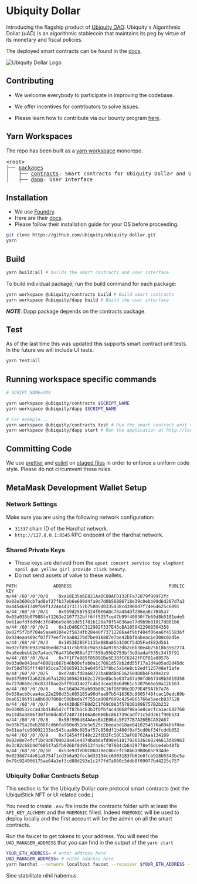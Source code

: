# Ubiquity Dollar

Introducing the flagship product of [Ubiquity DAO](https://ubq.fi/). Ubiquity's Algorithmic Dollar (uAD) is an algorithmic stablecoin that maintains its peg by virtue of its monetary and fiscal policies.

The deployed smart contracts can be found in the [docs](https://dao.ubq.fi/smart-contracts).

![Ubiquity Dollar Logo](https://user-images.githubusercontent.com/4975670/153777249-527395c0-0c52-4731-8b0a-77b7885fafda.png)

## Contributing

- We welcome everybody to participate in improving the codebase.

- We offer incentives for contributors to solve issues.

- Please learn how to contribute via our bounty program [here](https://github.com/ubiquity/ubiquity-dollar/wiki/Bounty-Rules/).

## Yarn Workspaces

The repo has been built as a [yarn workspace](https://yarnpkg.com/features/workspaces) monorepo.

<pre>
&lt;root&gt;
├── <a href="https://github.com/ubiquity/ubiquity-dollar/tree/development/packages">packages</a>
│   ├── <a href="https://github.com/ubiquity/ubiquity-dollar/tree/development/packages/contracts">contracts</a>: Smart contracts for Ubiquity Dollar and UbiquiStick
│   ├── <a href="https://github.com/ubiquity/ubiquity-dollar/tree/development/packages/dapp">dapp</a>: User interface
</pre>

## Installation

- We use [Foundry](https://github.com/foundry-rs/foundry).
- Here are their [docs](https://book.getfoundry.sh/).
- Please follow their installation guide for your OS before proceeding.

```bash
git clone https://github.com/ubiquity/ubiquity-dollar.git
yarn
```

## Build

```bash
yarn build:all # builds the smart contracts and user interface
```

To build individual package, run the build command for each package:

```bash
yarn workspace @ubiquity/contracts build # Build smart contracts
yarn workspace @ubiquity/dapp build # Build the user interface
```

**_NOTE_**: Dapp package depends on the contracts package.

## Test

As of the last time this was updated this supports smart contract unit tests. In the future we will include UI tests.

```bash
yarn test:all
```

## Running workspace specific commands

```bash
# SCRIPT_NAME=XXX

yarn workspace @ubiquity/contracts $SCRIPT_NAME
yarn workspace @ubiquity/dapp $SCRIPT_NAME

# For example...
yarn workspace @ubiquity/contracts test # Run the smart contract unit tests
yarn workspace @ubiquity/dapp start # Run the application at http://localhost:3000

```

## Committing Code

<!-- 1. We [automatically enforce](https://github.com/conventional-changelog/commitlint) the [conventional commits](https://www.conventionalcommits.org/en/v1.0.0/) format for commit messages. This can be frustrating for junior developers, but I promise that you'll quickly get used to it! -->

<!-- > The Conventional Commits specification is a lightweight convention on top of commit messages. It provides an easy set of rules for creating an explicit commit history; which makes it easier to write automated tools on top of. -->

We use [prettier](https://github.com/prettier/prettier) and [eslint](https://github.com/eslint/eslint) on [staged files](https://github.com/okonet/lint-staged) in order to enforce a uniform code style. Please do not circumvent these rules.

## MetaMask Development Wallet Setup

### Network Settings

Make sure you are using the following network configuration:

- `31337` chain ID of the Hardhat network.
- `http://127.0.0.1:8545` RPC endpoint of the Hardhat network.

### Shared Private Keys

- These keys are derived from the `upset concert service toy elephant spoil gun yellow girl provide click beauty`.
- Do not send assets of value to these wallets.

```
PATH              ADDRESS                                     PUBLIC KEY
m/44'/60'/0'/0/0	0xa18E35a6E821AaDC80AFD132FFa72879f999F2fc	0x02e3600cb7ad8ef27fb37eb6e609d4fa9d7d0b56886718e39c0ebb99d6d267d7a3	0x4454691749f69f1224e443731757b75005d0335d38cd3900d7f74e64625c6091
m/44'/60'/0'/0/1	0x959d25B75324fBE0ADc75a454Df286eaBc7B45a7	0x03a035b07988fef1263e2107732bff6ff5257ce47b99f40830f7b69d8b5181ede5	0x61aefdfdd9dc3f84b6e9e061dd51781b126a78f54836ae77d9b9b81017d801b6
m/44'/60'/0'/0/2	0x1cDd6EfC312982F337E45cBA1050422908564358	0x02f5f7bf704e5aae0104e2f5634fb28440f73712286a4f9bf484f06ea6f455836f	0x934eaa469cf07f77eef7eba88279d7be916887e7be42bbf8abeac1e300c02d5e
m/44'/60'/0'/0/3	0x1853E2B5F1135e888a85b1C0Cf54D5Fa4E82d5A1	0x02cfd9c69319486edd75431c5b9bbc9a53b4a97852db2c6b30e4b75b18b3562274	0xa6eebebb2e7a4adc76a4710e980af27f550a55b2753bf3e9badaf635c34f9f91
m/44'/60'/0'/0/4	0x7f1F7e985F85891Be5E38fCC6242fFCF81a08576	0x03a0e041eaf40081c867b46b00efab0a1c7081d57ab2dd55f17a1d4a05ad2d45dc	0xf50d765fff48f95cca730165913c8e645f13f8bc5a14e8cb2edf125748ef1afe
m/44'/60'/0'/0/5	0xd7a01fd8a68723baB8dBbE162504D8b4Fb49e2c9	0x037599f2a6226a67a1202105620162c1791e8bc5e037a57a90fd067349b5019358	0x727d650cc0c833f8ae2bff91d14e2fc4b23cee28e6d961c5307666e58a12b163
m/44'/60'/0'/0/6	0xC16AD476ab93b80C16fD6F00cDD79E4F9A7b7a76	0x038acb0caa4ac22e298d35c085165a90dfea97b5416363c9805f48fcac10edc89b	0xa65196f91a8b6007808c508beda7f755ca808f899c4254865766e5aecb837528
m/44'/60'/0'/0/7	0x4A3DdEfFB0d2C1f69C083f578301896757B2b232	0x0300532cca43bd146547cff87b1c63b3f0fbfac44068f98a5e8cecfca1ec642760	0x13d5a3866730f686dc8bf248710106a8e660bc861739cadf71c5dd261f90b533
m/44'/60'/0'/0/8	0x9Bf996d84AAecBb2E06dc5F277B7A26EBCA52A67	0x03b75a20eb288fcd66fa960ed51de5e529c2beeabd18ae8410254576a894bbf0ee	0x61eafce90092133ec543caa90c085af57c850df1b400f0af5cd0bf34fcddb052
m/44'/60'/0'/0/9	0x71454ff148c22f6D2Fc50C13aF0B702Aaa134189	0x02e8e7efcf1bc9d6704028a41e4374bab6afd98e61817026536c68246613d89963	0x3c82c68b4df60547a5fb926bf8d9513f4a6cf07604cb6429778ef6dce4eb48fb
m/44'/60'/0'/0/10	0x53e93feD0C06D78ec86cEfC58b619BD6B5F93Ade	0x0238d744e61a5754f1cd3b6a92fecbd33134cc6903183fb62e0fcb918b5343bc5a	0x79c924066175ae04a3ef3cd88d293e1c2f7fd7a860c5ddb8f09077bd4225c757
```

### Ubiquity Dollar Contracts Setup

This section is for the Ubiquity Dollar core protocol smart contracts (not the UbiquiStick NFT or UI related code.)

You need to create `.env` file inside the contracts folder with at least the `API_KEY_ALCHEMY` and the `MNEMONIC` filled. Indeed `MNEMONIC` will be used to deploy locally and the first account will be the admin on all the smart contracts.

Run the faucet to get tokens to your address. You will need the `UAD_MANAGER_ADDRESS` that you can find in the output of the `yarn start`

```bash
YOUR_ETH_ADDRESS= # enter address here
UAD_MANAGER_ADDRESS= # enter address here
yarn hardhat --network localhost faucet --receiver $YOUR_ETH_ADDRESS --manager $UAD_MANAGER_ADDRESS
```

Sine stabilitate nihil habemus.
